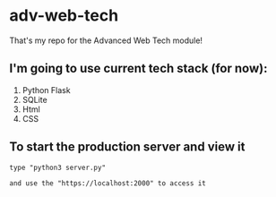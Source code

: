 # adv-web-tech
That's my repo for the Advanced Web Tech module!


## I'm going to use current tech stack (for now): 

1. Python Flask
2. SQLite
3. Html
4. CSS

## To start the production server and view it
`type "python3 server.py"`

`and use the "https://localhost:2000" to access it`
